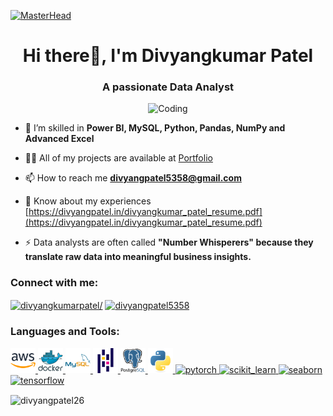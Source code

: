 [![MasterHead](https://res.cloudinary.com/degc3aacg/image/upload/v1742391124/coding_gif_umygpy.gif)](https://divyangpatel.in)
<h1 align="center">Hi there👋, I'm Divyangkumar Patel</h1>
<h3 align="center">A passionate Data Analyst</h3>
<p align="center">
  <img src="https://res.cloudinary.com/degc3aacg/image/upload/v1742392124/data_analyst_gif_m2tqcw.gif" width="400" alt="Coding">
</p>




- 🌱 I’m skilled in **Power BI, MySQL, Python, Pandas, NumPy and Advanced Excel**

- 👨‍💻 All of my projects are available at [Portfolio](https://divyangpatel.in)

- 📫 How to reach me **divyangpatel5358@gmail.com**

- 📄 Know about my experiences [https://divyangpatel.in/divyangkumar_patel_resume.pdf](https://divyangpatel.in/divyangkumar_patel_resume.pdf)

- ⚡ Data analysts are often called **"Number Whisperers" because they translate raw data into meaningful business insights.**

<h3 align="left">Connect with me:</h3>
<p align="left">
<a href="https://linkedin.com/in/divyangkumarpatel/" target="blank"><img align="center" src="https://raw.githubusercontent.com/rahuldkjain/github-profile-readme-generator/master/src/images/icons/Social/linked-in-alt.svg" alt="divyangkumarpatel/" height="30" width="40" /></a>
<a href="https://www.hackerrank.com/divyangpatel5358" target="blank"><img align="center" src="https://raw.githubusercontent.com/rahuldkjain/github-profile-readme-generator/master/src/images/icons/Social/hackerrank.svg" alt="divyangpatel5358" height="30" width="40" /></a>
</p>

<h3 align="left">Languages and Tools:</h3>
<p align="left"> <a href="https://aws.amazon.com" target="_blank" rel="noreferrer"> <img src="https://raw.githubusercontent.com/devicons/devicon/master/icons/amazonwebservices/amazonwebservices-original-wordmark.svg" alt="aws" width="40" height="40"/> </a> <a href="https://www.docker.com/" target="_blank" rel="noreferrer"> <img src="https://raw.githubusercontent.com/devicons/devicon/master/icons/docker/docker-original-wordmark.svg" alt="docker" width="40" height="40"/> </a> <a href="https://www.mysql.com/" target="_blank" rel="noreferrer"> <img src="https://raw.githubusercontent.com/devicons/devicon/master/icons/mysql/mysql-original-wordmark.svg" alt="mysql" width="40" height="40"/> </a> <a href="https://pandas.pydata.org/" target="_blank" rel="noreferrer"> <img src="https://raw.githubusercontent.com/devicons/devicon/2ae2a900d2f041da66e950e4d48052658d850630/icons/pandas/pandas-original.svg" alt="pandas" width="40" height="40"/> </a> <a href="https://www.postgresql.org" target="_blank" rel="noreferrer"> <img src="https://raw.githubusercontent.com/devicons/devicon/master/icons/postgresql/postgresql-original-wordmark.svg" alt="postgresql" width="40" height="40"/> </a> <a href="https://www.python.org" target="_blank" rel="noreferrer"> <img src="https://raw.githubusercontent.com/devicons/devicon/master/icons/python/python-original.svg" alt="python" width="40" height="40"/> </a> <a href="https://pytorch.org/" target="_blank" rel="noreferrer"> <img src="https://www.vectorlogo.zone/logos/pytorch/pytorch-icon.svg" alt="pytorch" width="40" height="40"/> </a> <a href="https://scikit-learn.org/" target="_blank" rel="noreferrer"> <img src="https://upload.wikimedia.org/wikipedia/commons/0/05/Scikit_learn_logo_small.svg" alt="scikit_learn" width="40" height="40"/> </a> <a href="https://seaborn.pydata.org/" target="_blank" rel="noreferrer"> <img src="https://seaborn.pydata.org/_images/logo-mark-lightbg.svg" alt="seaborn" width="40" height="40"/> </a> <a href="https://www.tensorflow.org" target="_blank" rel="noreferrer"> <img src="https://www.vectorlogo.zone/logos/tensorflow/tensorflow-icon.svg" alt="tensorflow" width="40" height="40"/> </a> </p>

<p><img align="center" src="https://github-readme-stats.vercel.app/api/top-langs?username=divyangpatel26&show_icons=true&locale=en&layout=compact" alt="divyangpatel26" /></p>

